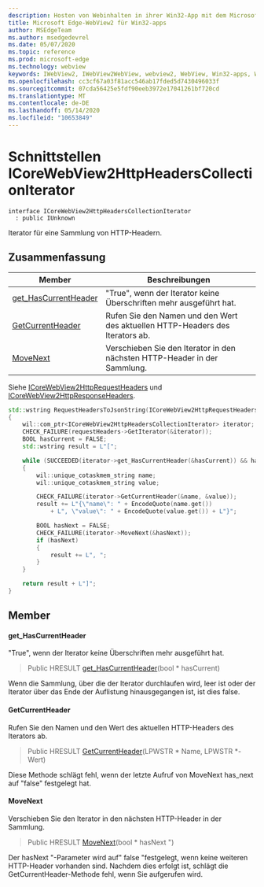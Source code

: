 ```yaml
---
description: Hosten von Webinhalten in ihrer Win32-App mit dem Microsoft Edge WebView2-Steuerelement
title: Microsoft Edge-WebView2 für Win32-apps
author: MSEdgeTeam
ms.author: msedgedevrel
ms.date: 05/07/2020
ms.topic: reference
ms.prod: microsoft-edge
ms.technology: webview
keywords: IWebView2, IWebView2WebView, webview2, WebView, Win32-apps, Win32, Edge, ICoreWebView2, ICoreWebView2Controller, Browser-Steuerelement, Edge-HTML
ms.openlocfilehash: cc3cf67a03f81acc546ab17fded5d7430496033f
ms.sourcegitcommit: 07cda56425e5fdf90eeb3972e17041261bf720cd
ms.translationtype: MT
ms.contentlocale: de-DE
ms.lasthandoff: 05/14/2020
ms.locfileid: "10653849"
---
```

# Schnittstellen ICoreWebView2HttpHeadersCollectionIterator 

```
interface ICoreWebView2HttpHeadersCollectionIterator
  : public IUnknown
```

Iterator für eine Sammlung von HTTP-Headern.

## Zusammenfassung

 Member                        | Beschreibungen
--------------------------------|---------------------------------------------
[get_HasCurrentHeader](#get_hascurrentheader) | "True", wenn der Iterator keine Überschriften mehr ausgeführt hat.
[GetCurrentHeader](#getcurrentheader) | Rufen Sie den Namen und den Wert des aktuellen HTTP-Headers des Iterators ab.
[MoveNext](#movenext) | Verschieben Sie den Iterator in den nächsten HTTP-Header in der Sammlung.

Siehe [ICoreWebView2HttpRequestHeaders](icorewebview2httprequestheaders.md) und [ICoreWebView2HttpResponseHeaders](icorewebview2httpresponseheaders.md). 
```cpp
std::wstring RequestHeadersToJsonString(ICoreWebView2HttpRequestHeaders* requestHeaders)
{
    wil::com_ptr<ICoreWebView2HttpHeadersCollectionIterator> iterator;
    CHECK_FAILURE(requestHeaders->GetIterator(&iterator));
    BOOL hasCurrent = FALSE;
    std::wstring result = L"[";

    while (SUCCEEDED(iterator->get_HasCurrentHeader(&hasCurrent)) && hasCurrent)
    {
        wil::unique_cotaskmem_string name;
        wil::unique_cotaskmem_string value;

        CHECK_FAILURE(iterator->GetCurrentHeader(&name, &value));
        result += L"{\"name\": " + EncodeQuote(name.get())
            + L", \"value\": " + EncodeQuote(value.get()) + L"}";

        BOOL hasNext = FALSE;
        CHECK_FAILURE(iterator->MoveNext(&hasNext));
        if (hasNext)
        {
            result += L", ";
        }
    }

    return result + L"]";
}
```

## Member

#### get_HasCurrentHeader 

"True", wenn der Iterator keine Überschriften mehr ausgeführt hat.

> Public HRESULT [get_HasCurrentHeader](#get_hascurrentheader)(bool * hasCurrent)

Wenn die Sammlung, über die der Iterator durchlaufen wird, leer ist oder der Iterator über das Ende der Auflistung hinausgegangen ist, ist dies false.

#### GetCurrentHeader 

Rufen Sie den Namen und den Wert des aktuellen HTTP-Headers des Iterators ab.

> Public HRESULT [GetCurrentHeader](#getcurrentheader)(LPWSTR * Name, LPWSTR *-Wert)

Diese Methode schlägt fehl, wenn der letzte Aufruf von MoveNext has_next auf "false" festgelegt hat.

#### MoveNext 

Verschieben Sie den Iterator in den nächsten HTTP-Header in der Sammlung.

> Public HRESULT [MoveNext](#movenext)(bool * hasNext ")

Der hasNext "-Parameter wird auf" false "festgelegt, wenn keine weiteren HTTP-Header vorhanden sind. Nachdem dies erfolgt ist, schlägt die GetCurrentHeader-Methode fehl, wenn Sie aufgerufen wird.


